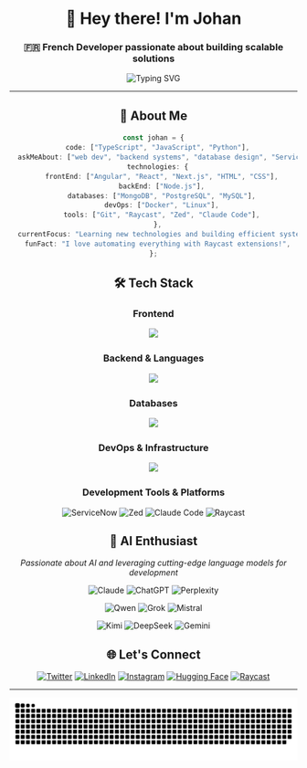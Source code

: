 <div align="center">

# 👋 Hey there! I'm Johan

### 🇫🇷 French Developer passionate about building scalable solutions

<p align="center">
  <img src="https://readme-typing-svg.herokuapp.com?font=Fira+Code&pause=1000&color=38BDF8&center=true&vCenter=true&width=600&lines=Full-Stack+Developer;Always+Learning+New+Technologies;Building+Efficient+Systems;Welcome+to+my+GitHub!" alt="Typing SVG" />
</p>

---

## 🚀 About Me

```typescript
const johan = {
  code: ["TypeScript", "JavaScript", "Python"],
  askMeAbout: ["web dev", "backend systems", "database design", "ServiceNow"],
  technologies: {
    frontEnd: ["Angular", "React", "Next.js", "HTML", "CSS"],
    backEnd: ["Node.js"],
    databases: ["MongoDB", "PostgreSQL", "MySQL"],
    devOps: ["Docker", "Linux"],
    tools: ["Git", "Raycast", "Zed", "Claude Code"],
  },
  currentFocus: "Learning new technologies and building efficient systems",
  funFact: "I love automating everything with Raycast extensions!",
};
```

## 🛠️ Tech Stack

### Frontend
<p align="center">
  <img src="https://skillicons.dev/icons?i=angular,react,nextjs,html,css,js,ts&theme=dark" />
</p>

### Backend & Languages
<p align="center">
  <img src="https://skillicons.dev/icons?i=nodejs,python,ts,js&theme=dark" />
</p>

### Databases
<p align="center">
  <img src="https://skillicons.dev/icons?i=mongodb,postgres,mysql&theme=dark" />
</p>

### DevOps & Infrastructure
<p align="center">
  <img src="https://skillicons.dev/icons?i=docker,linux,git&theme=dark" />
</p>

### Development Tools & Platforms
<p align="center">
  <img src="https://img.shields.io/badge/ServiceNow-81B4A1?style=for-the-badge&logo=servicenow&logoColor=white" alt="ServiceNow"/>
  <img src="https://img.shields.io/badge/Zed-084CCF?style=for-the-badge&logo=zed&logoColor=white" alt="Zed"/>
  <img src="https://img.shields.io/badge/Claude_Code-C15F3C?style=for-the-badge&logo=anthropic&logoColor=white" alt="Claude Code"/>
  <img src="https://img.shields.io/badge/Raycast-FF6363?style=for-the-badge&logo=raycast&logoColor=white" alt="Raycast"/>
</p>

## 🤖 AI Enthusiast

<div align="center">

_Passionate about AI and leveraging cutting-edge language models for development_

<p align="center">
  <img src="https://img.shields.io/badge/Claude-C15F3C?style=for-the-badge&logo=anthropic&logoColor=white" alt="Claude"/>
  <img src="https://img.shields.io/badge/ChatGPT-00A67E?style=for-the-badge&logo=openai&logoColor=white" alt="ChatGPT"/>
  <img src="https://img.shields.io/badge/Perplexity-20B8CD?style=for-the-badge&logo=perplexity&logoColor=white" alt="Perplexity"/>
</p>

<p align="center">
  <img src="https://img.shields.io/badge/Qwen_3-FF6A00?style=for-the-badge&logo=alibaba&logoColor=white" alt="Qwen"/>
  <img src="https://img.shields.io/badge/Grok-000000?style=for-the-badge&logo=x&logoColor=white" alt="Grok"/>
  <img src="https://img.shields.io/badge/Mistral-FF7000?style=for-the-badge&logo=mistral&logoColor=white" alt="Mistral"/>
</p>

<p align="center">
  <img src="https://img.shields.io/badge/Kimi_K2-6366F1?style=for-the-badge&logo=moonshot&logoColor=white" alt="Kimi"/>
  <img src="https://img.shields.io/badge/DeepSeek-1E40AF?style=for-the-badge&logo=deepseek&logoColor=white" alt="DeepSeek"/>
  <img src="https://img.shields.io/badge/Gemini-4285F4?style=for-the-badge&logo=google&logoColor=white" alt="Gemini"/>
</p>

</div>

## 🌐 Let's Connect

<div align="center">

[![Twitter](https://img.shields.io/badge/X-000000?style=for-the-badge&logo=x&logoColor=white)](https://twitter.com/0xUta)
[![LinkedIn](https://img.shields.io/badge/LinkedIn-0077B5?style=for-the-badge&logo=linkedin&logoColor=white)](https://www.linkedin.com/in/johan-devlaminck)
[![Instagram](https://img.shields.io/badge/Instagram-E4405F?style=for-the-badge&logo=instagram&logoColor=white)](https://www.instagram.com/xjo_nd)
[![Hugging Face](https://img.shields.io/badge/🤗_Hugging_Face-FFD21E?style=for-the-badge&logoColor=black)](https://huggingface.co/JohanDevl)
[![Raycast](https://img.shields.io/badge/Raycast-FF6363?style=for-the-badge&logo=raycast&logoColor=white)](https://www.raycast.com/xjo_nd?via=johan)

</div>

---

</div>

<picture>
  <source media="(prefers-color-scheme: dark)" srcset="https://raw.githubusercontent.com/johandevl/johandevl/output/github-snake-dark.svg" />
  <source media="(prefers-color-scheme: light)" srcset="https://raw.githubusercontent.com/johandevl/johandevl/output/github-snake.svg" />
  <img alt="github-snake" src="https://raw.githubusercontent.com/johandevl/johandevl/output/github-snake.svg" />
</picture>
